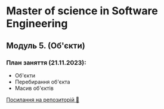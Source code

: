 # Master of science in Software Engineering

## Модуль 5. (Об'єкти)

### План заняття (21.11.2023):

- Об'єкти
- Перебирання об'єкта
- Масив об'єктів

[Посилання на репозиторій 🍫](https://github.com/ArtemRysich/University_2/tree/main/Lesson_5)
